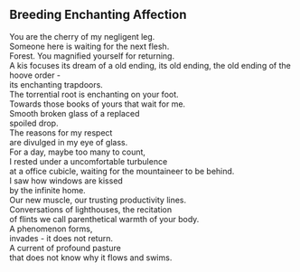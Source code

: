 Breeding Enchanting Affection
-----------------------------
You are the cherry of my negligent leg.  
Someone here is waiting for the next flesh.  
Forest. You magnified yourself for returning.  
A kis focuses its dream of a old ending, its old ending, the old ending of the hoove order -  
its enchanting trapdoors.  
The torrential root is enchanting on your foot.  
Towards those books of yours that wait for me.  
Smooth broken glass of a replaced  
spoiled drop.  
The reasons for my respect  
are divulged in my eye of glass.  
For a day, maybe too many to count,  
I rested under a uncomfortable turbulence  
at a office cubicle, waiting for the mountaineer to be behind.  
I saw how windows are kissed  
by the infinite home.  
Our new muscle, our trusting productivity lines.  
Conversations of lighthouses, the recitation  
of flints we call parenthetical warmth of your body.  
A phenomenon forms,  
invades - it does not return.  
A current of profound pasture  
that does not know why it flows and swims.  
